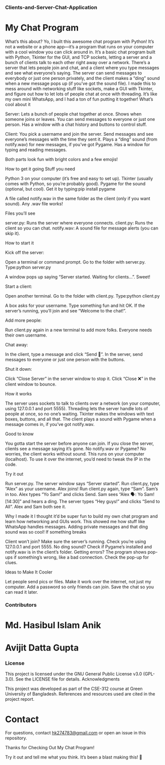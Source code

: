 ### Clients-and-Server-Chat-Application

# My Chat Program

What’s this about?
Yo, I built this awesome chat program with Python! It’s not a website or a phone app—it’s a program that runs on your computer with a cool window you can click around in. It’s a basic chat program built with Python, Tkinter for the GUI, and TCP sockets, letting a server and a bunch of clients talk to each other right away over a network. There’s a server that lets people join and chat, and a client where you type messages and see what everyone’s saying. The server can send messages to everybody or just one person privately, and the client makes a “ding” sound when a new message pops up (if you’ve got the sound file).
I made this to mess around with networking stuff like sockets, make a GUI with Tkinter, and figure out how to let lots of people chat at once with threading. It’s like my own mini WhatsApp, and I had a ton of fun putting it together!
What’s cool about it

Server:
Lets a bunch of people chat together at once.
Shows when someone joins or leaves.
You can send messages to everyone or just one person.
Has a window with a chat history and buttons to control stuff.


Client:
You pick a username and join the server.
Send messages and see everyone’s messages with the time they sent it.
Plays a “ding” sound (from notify.wav) for new messages, if you’ve got Pygame.
Has a window for typing and reading messages.


Both parts look fun with bright colors and a few emojis!

How to get it going
Stuff you need

Python 3 on your computer (it’s free and easy to set up).
Tkinter (usually comes with Python, so you’re probably good).
Pygame for the sound (optional, but cool). Get it by typing:pip install pygame


A file called notify.wav in the same folder as the client (only if you want sound). Any .wav file works!

Files you’ll see

server.py: Runs the server where everyone connects.
client.py: Runs the client so you can chat.
notify.wav: A sound file for message alerts (you can skip it).

How to start it

Kick off the server:

Open a terminal or command prompt.
Go to the folder with server.py.
Type:python server.py


A window pops up saying “Server started. Waiting for clients…”. Sweet!


Start a client:

Open another terminal.
Go to the folder with client.py.
Type:python client.py


A box asks for your username. Type something fun and hit OK.
If the server’s running, you’ll join and see “Welcome to the chat!”.


Add more people:

Run client.py again in a new terminal to add more folks. Everyone needs their own username.


Chat away:

In the client, type a message and click “Send 💬”.
In the server, send messages to everyone or just one person with the buttons.


Shut it down:

Click “Close Server” in the server window to stop it.
Click “Close ❌” in the client window to bounce.



How it works

The server uses sockets to talk to clients over a network (on your computer, using 127.0.0.1 and port 5555).
Threading lets the server handle lots of people at once, so no one’s waiting.
Tkinter makes the windows with text boxes, buttons, and all that.
The client plays a sound with Pygame when a message comes in, if you’ve got notify.wav.

Good to know

You gotta start the server before anyone can join.
If you close the server, clients see a message saying it’s gone.
No notify.wav or Pygame? No worries, the client works without sound.
This runs on your computer (localhost). To use it over the internet, you’d need to tweak the IP in the code.

Try it out

Run server.py. The server window says “Server started”.
Run client.py, type “Alex” as your username. Alex joins!
Run client.py again, type “Sam”. Sam’s in too.
Alex types “Yo Sam!” and clicks Send. Sam sees “Alex 🗣️: Yo Sam! [14:30]” and hears a ding.
The server types “Hey guys!” and clicks “Send to All”. Alex and Sam both see it.

Why I made it
I thought it’d be super fun to build my own chat program and learn how networking and GUIs work. This showed me how stuff like WhatsApp handles messages. Adding private messages and that ding sound was so cool!
If something breaks

Client won’t join? Make sure the server’s running. Check you’re using 127.0.0.1 and port 5555.
No ding sound? Check if Pygame’s installed and notify.wav is in the client’s folder.
Getting errors? The program shows pop-ups if something’s wrong, like a bad connection. Check the pop-up for clues.

Ideas to Make It Cooler

Let people send pics or files.
Make it work over the internet, not just my computer.
Add a password so only friends can join.
Save the chat so you can read it later.

### Contributors

# Md. Hasibul Islam Anik
# Avijit Datta Gupta

### License

This project is licensed under the GNU General Public License v3.0 (GPL-3.0). See the LICENSE file for details.
Acknowledgments

This project was developed as part of the CSE-312 course at Green University of Bangladesh. References and resources used are cited in the project report.

# Contact

For questions, contact hk274783@gmail.com or open an issue in this repository.

Thanks for Checking Out My Chat Program!

Try it out and tell me what you think. It’s been a blast making this! 🚀

